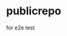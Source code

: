 # publicrepo
for e2e test











































































































































































































































































































































































































































































































































































































































































































































































































































































































































































































































































































































































































































































































































































































































































































































































































































































































































































































































































































































































































































































































































































































































































































































































































































































































































































































































































































































































































































































































































































































































































































































































































































































































































































